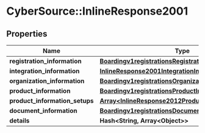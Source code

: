 # CyberSource::InlineResponse2001

## Properties
Name | Type | Description | Notes
------------ | ------------- | ------------- | -------------
**registration_information** | [**Boardingv1registrationsRegistrationInformation**](Boardingv1registrationsRegistrationInformation.md) |  | [optional] 
**integration_information** | [**InlineResponse2001IntegrationInformation**](InlineResponse2001IntegrationInformation.md) |  | [optional] 
**organization_information** | [**Boardingv1registrationsOrganizationInformation**](Boardingv1registrationsOrganizationInformation.md) |  | [optional] 
**product_information** | [**Boardingv1registrationsProductInformation**](Boardingv1registrationsProductInformation.md) |  | [optional] 
**product_information_setups** | [**Array&lt;InlineResponse2012ProductInformationSetups&gt;**](InlineResponse2012ProductInformationSetups.md) |  | [optional] 
**document_information** | [**Boardingv1registrationsDocumentInformation**](Boardingv1registrationsDocumentInformation.md) |  | [optional] 
**details** | **Hash&lt;String, Array&lt;Object&gt;&gt;** |  | [optional] 


